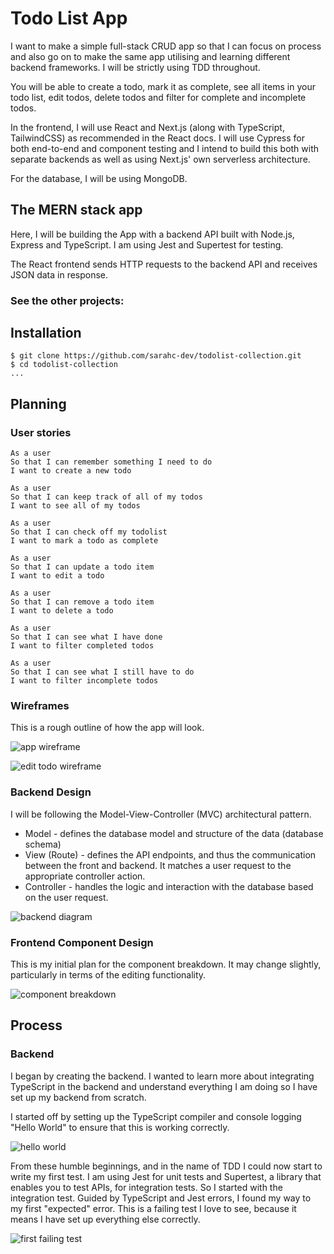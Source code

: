 # Todo List App

I want to make a simple full-stack CRUD app so that I can focus on process and also go on to make the same app utilising and learning different backend frameworks. I will be strictly using TDD throughout.

You will be able to create a todo, mark it as complete, see all items in your todo list, edit todos, delete todos and filter for complete and incomplete todos.

In the frontend, I will use React and Next.js (along with TypeScript, TailwindCSS) as recommended in the React docs. I will use Cypress for both end-to-end and component testing and I intend to build this both with separate backends as well as using Next.js' own serverless architecture.

For the database, I will be using MongoDB.

## The MERN stack app

Here, I will be building the App with a backend API built with Node.js, Express and TypeScript. I am using Jest and Supertest for testing.

The React frontend sends HTTP requests to the backend API and receives JSON data in response.

### See the other projects:

## Installation

```plain
$ git clone https://github.com/sarahc-dev/todolist-collection.git
$ cd todolist-collection
...
```

## Planning

### User stories

```plain
As a user
So that I can remember something I need to do
I want to create a new todo

As a user
So that I can keep track of all of my todos
I want to see all of my todos

As a user
So that I can check off my todolist
I want to mark a todo as complete

As a user
So that I can update a todo item
I want to edit a todo

As a user
So that I can remove a todo item
I want to delete a todo

As a user
So that I can see what I have done
I want to filter completed todos

As a user
So that I can see what I still have to do
I want to filter incomplete todos
```

### Wireframes

This is a rough outline of how the app will look.

![app wireframe](./images/wireframe.png)

![edit todo wireframe](./images/edit-todo-wireframe.png)

### Backend Design

I will be following the Model-View-Controller (MVC) architectural pattern.

- Model - defines the database model and structure of the data (database schema)
- View (Route) - defines the API endpoints, and thus the communication between the front and backend. It matches a user request to the appropriate controller action.
- Controller - handles the logic and interaction with the database based on the user request.

![backend diagram](./images/backend-diagram.png)

### Frontend Component Design

This is my initial plan for the component breakdown. It may change slightly, particularly in terms of the editing functionality.

![component breakdown](./images/component-breakdown.png)

## Process

### Backend

I began by creating the backend. I wanted to learn more about integrating TypeScript in the backend and understand everything I am doing so I have set up my backend from scratch.

I started off by setting up the TypeScript compiler and console logging "Hello World" to ensure that this is working correctly.

![hello world](./images/hello-world.png)

From these humble beginnings, and in the name of TDD I could now start to write my first test. I am using Jest for unit tests and Supertest, a library that enables you to test APIs, for integration tests. So I started with the integration test. Guided by TypeScript and Jest errors, I found my way to my first "expected" error. This is a failing test I love to see, because it means I have set up everything else correctly.

![first failing test](./images/failing-test.png)

